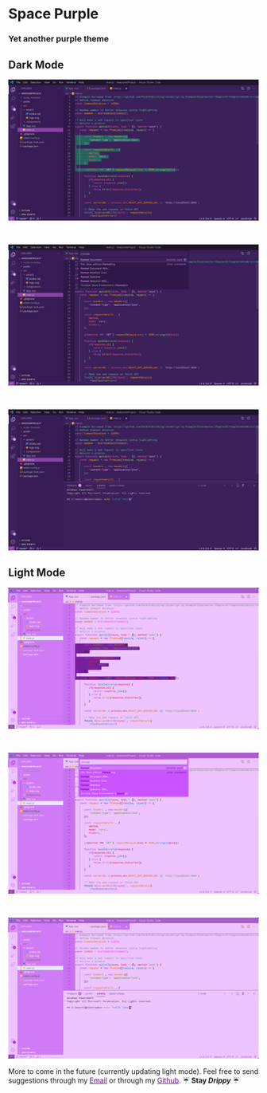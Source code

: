 # Space Purple

### Yet another purple theme

## Dark Mode

<p style="text-align: center;">
    <img src="https://raw.githubusercontent.com/zzAIMoo/space-purple-theme/master/images/first.jpeg"/>
</p>
<br>
<p style="text-align: center;">
    <img src="https://raw.githubusercontent.com/zzAIMoo/space-purple-theme/master/images/second.jpeg"/>
</p>
<br>
<p style="text-align: center;">
    <img src="https://raw.githubusercontent.com/zzAIMoo/space-purple-theme/master/images/third.jpeg"/>
</p>

## Light Mode

<p style="text-align: center;">
    <img src="https://raw.githubusercontent.com/zzAIMoo/space-purple-theme/master/images/first_light.jpeg"/>
</p>
<br>
<p style="text-align: center;">
    <img src="https://raw.githubusercontent.com/zzAIMoo/space-purple-theme/master/images/second_light.jpeg"/>
</p>
<br>
<p style="text-align: center;">
    <img src="https://raw.githubusercontent.com/zzAIMoo/space-purple-theme/master/images/third_light.jpeg"/>
</p>

More to come in the future (currently updating light mode).
Feel free to send suggestions through my <a href="mailto:simone.sechi24@gmail.com?subject=[GitHub]%20Space%20Purple%20Suggestion" style="color: #6c0599;">Email</a> or through my <a href="mailto:simone.sechi24@gmail.com?subject=[GitHub]%20Space%20Purple%20Suggestion" style="color: #6c0599;">Github</a>.
☔ **Stay _Drippy_** ☔
